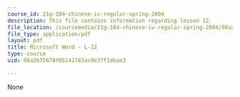 ```yaml
---
course_id: 21g-104-chinese-iv-regular-spring-2004
description: This file contains information regarding lesson 12.
file_location: /coursemedia/21g-104-chinese-iv-regular-spring-2004/98a2b35678f05141783ac0e3ff1dbae3_MIT21G_104S04_L12.pdf
file_type: application/pdf
layout: pdf
title: Microsoft Word - L-12
type: course
uid: 98a2b35678f05141783ac0e3ff1dbae3

---
```

None